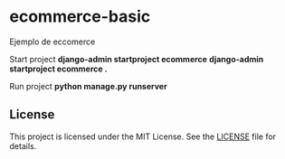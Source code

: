 # ecommerce-basic
Ejemplo de eccomerce 

Start project
**django-admin startproject ecommerce**
**django-admin startproject ecommerce .**


Run project
**python manage.py runserver**


## License

This project is licensed under the MIT License. See the [LICENSE](LICENSE) file for details.